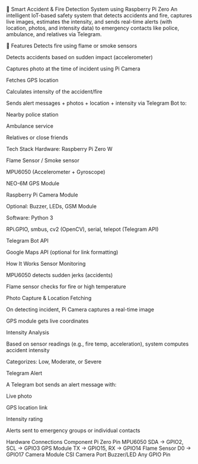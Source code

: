 🚨 Smart Accident & Fire Detection System using Raspberry Pi Zero
An intelligent IoT-based safety system that detects accidents and fire, captures live images, estimates the intensity, and sends real-time alerts (with location, photos, and intensity data) to emergency contacts like police, ambulance, and relatives via Telegram.

📌 Features
 Detects fire using flame or smoke sensors

 Detects accidents based on sudden impact (accelerometer)

 Captures photo at the time of incident using Pi Camera

 Fetches GPS location

 Calculates intensity of the accident/fire

 Sends alert messages + photos + location + intensity via Telegram Bot to:

 Nearby police station

 Ambulance service

 Relatives or close friends

 Tech Stack
 Hardware:
Raspberry Pi Zero W

Flame Sensor / Smoke sensor

MPU6050 (Accelerometer + Gyroscope)

NEO-6M GPS Module

Raspberry Pi Camera Module

Optional: Buzzer, LEDs, GSM Module

 Software:
Python 3

RPi.GPIO, smbus, cv2 (OpenCV), serial, telepot (Telegram API)

Telegram Bot API

Google Maps API (optional for link formatting)

 How It Works
Sensor Monitoring

MPU6050 detects sudden jerks (accidents)

Flame sensor checks for fire or high temperature

Photo Capture & Location Fetching

On detecting incident, Pi Camera captures a real-time image

GPS module gets live coordinates

Intensity Analysis

Based on sensor readings (e.g., fire temp, acceleration), system computes accident intensity

Categorizes: Low, Moderate, or Severe

Telegram Alert

A Telegram bot sends an alert message with:

Live photo

GPS location link

Intensity rating

Alerts sent to emergency groups or individual contacts

 Hardware Connections
Component	Pi Zero Pin
MPU6050	SDA → GPIO2, SCL → GPIO3
GPS Module	TX → GPIO15, RX → GPIO14
Flame Sensor	D0 → GPIO17
Camera Module	CSI Camera Port
Buzzer/LED	Any GPIO Pin
